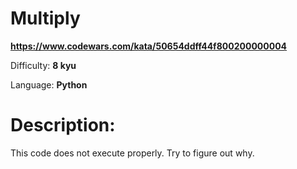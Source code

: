 # Multiply

**<https://www.codewars.com/kata/50654ddff44f800200000004>**

Difficulty: **8 kyu**

Language: **Python**

# Description:

This code does not execute properly. Try to figure out why.


